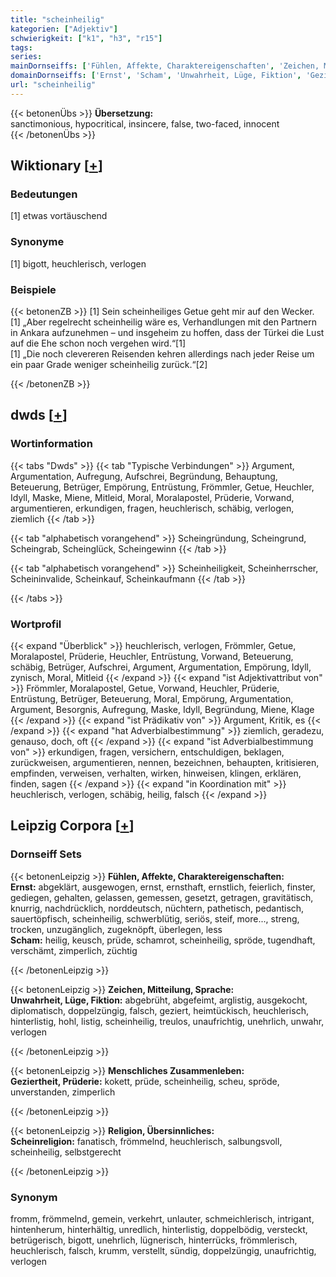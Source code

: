 ```yaml
---
title: "scheinheilig"
kategorien: ["Adjektiv"]
schwierigkeit: ["k1", "h3", "r15"]
tags:
series:
mainDornseiffs: ['Fühlen, Affekte, Charaktereigenschaften', 'Zeichen, Mitteilung, Sprache', 'Menschliches Zusammenleben', 'Religion, Übersinnliches']
domainDornseiffs: ['Ernst', 'Scham', 'Unwahrheit, Lüge, Fiktion', 'Geziertheit, Prüderie', 'Scheinreligion']
url: "scheinheilig"
---
```


{{< betonenÜbs >}}
**Übersetzung:**  
sanctimonious, hypocritical, insincere, false, two-faced, innocent  
{{< /betonenÜbs >}}

## Wiktionary [[+](https://de.wiktionary.org/wiki/scheinheilig)]

### Bedeutungen
[1] etwas vortäuschend  

### Synonyme
[1] bigott, heuchlerisch, verlogen  

### Beispiele
{{< betonenZB >}}
[1] Sein scheinheiliges Getue geht mir auf den Wecker.  
[1] „Aber regelrecht scheinheilig wäre es, Verhandlungen mit den Partnern in Ankara aufzunehmen – und insgeheim zu hoffen, dass der Türkei die Lust auf die Ehe schon noch vergehen wird.“[1]  
[1] „Die noch clevereren Reisenden kehren allerdings nach jeder Reise um ein paar Grade weniger scheinheilig zurück.“[2]  

{{< /betonenZB >}}


## dwds [[+](https://www.dwds.de/wb/scheinheilig)]

### Wortinformation
{{< tabs "Dwds" >}}
{{< tab "Typische Verbindungen" >}}
Argument, Argumentation, Aufregung, Aufschrei, Begründung, Behauptung, Beteuerung, Betrüger, Empörung, Entrüstung, Frömmler, Getue, Heuchler, Idyll, Maske, Miene, Mitleid, Moral, Moralapostel, Prüderie, Vorwand, argumentieren, erkundigen, fragen, heuchlerisch, schäbig, verlogen, ziemlich
{{< /tab >}}

{{< tab "alphabetisch vorangehend" >}}
Scheingründung, Scheingrund, Scheingrab, Scheinglück, Scheingewinn
{{< /tab >}}

{{< tab "alphabetisch vorangehend" >}}
Scheinheiligkeit, Scheinherrscher, Scheininvalide, Scheinkauf, Scheinkaufmann
{{< /tab >}}

{{< /tabs >}}

### Wortprofil
{{< expand "Überblick" >}} heuchlerisch, verlogen, Frömmler, Getue, Moralapostel, Prüderie, Heuchler, Entrüstung, Vorwand, Beteuerung, schäbig, Betrüger, Aufschrei, Argument, Argumentation, Empörung, Idyll, zynisch, Moral, Mitleid {{< /expand >}}
{{< expand "ist Adjektivattribut von" >}} Frömmler, Moralapostel, Getue, Vorwand, Heuchler, Prüderie, Entrüstung, Betrüger, Beteuerung, Moral, Empörung, Argumentation, Argument, Besorgnis, Aufregung, Maske, Idyll, Begründung, Miene, Klage {{< /expand >}}
{{< expand "ist Prädikativ von" >}} Argument, Kritik, es {{< /expand >}}
{{< expand "hat Adverbialbestimmung" >}} ziemlich, geradezu, genauso, doch, oft {{< /expand >}}
{{< expand "ist Adverbialbestimmung von" >}} erkundigen, fragen, versichern, entschuldigen, beklagen, zurückweisen, argumentieren, nennen, bezeichnen, behaupten, kritisieren, empfinden, verweisen, verhalten, wirken, hinweisen, klingen, erklären, finden, sagen {{< /expand >}}
{{< expand "in Koordination mit" >}} heuchlerisch, verlogen, schäbig, heilig, falsch {{< /expand >}}

## Leipzig Corpora [[+](https://corpora.uni-leipzig.de/en/res?word=scheinheilig&corpusId=deu_newscrawl-public_2018)]

### Dornseiff Sets
{{< betonenLeipzig >}}
**Fühlen, Affekte, Charaktereigenschaften:**  
**Ernst:** abgeklärt, ausgewogen, ernst, ernsthaft, ernstlich, feierlich, finster, gediegen, gehalten, gelassen, gemessen, gesetzt, getragen, gravitätisch, knurrig, nachdrücklich, norddeutsch, nüchtern, pathetisch, pedantisch, sauertöpfisch, scheinheilig, schwerblütig, seriös, steif, more..., streng, trocken, unzugänglich, zugeknöpft, überlegen, less  
**Scham:** heilig, keusch, prüde, schamrot, scheinheilig, spröde, tugendhaft, verschämt, zimperlich, züchtig  

{{< /betonenLeipzig >}}


{{< betonenLeipzig >}}
**Zeichen, Mitteilung, Sprache:**  
**Unwahrheit, Lüge, Fiktion:** abgebrüht, abgefeimt, arglistig, ausgekocht, diplomatisch, doppelzüngig, falsch, geziert, heimtückisch, heuchlerisch, hinterlistig, hohl, listig, scheinheilig, treulos, unaufrichtig, unehrlich, unwahr, verlogen  

{{< /betonenLeipzig >}}


{{< betonenLeipzig >}}
**Menschliches Zusammenleben:**  
**Geziertheit, Prüderie:** kokett, prüde, scheinheilig, scheu, spröde, unverstanden, zimperlich  

{{< /betonenLeipzig >}}


{{< betonenLeipzig >}}
**Religion, Übersinnliches:**  
**Scheinreligion:** fanatisch, frömmelnd, heuchlerisch, salbungsvoll, scheinheilig, selbstgerecht  

{{< /betonenLeipzig >}}

### Synonym
fromm, frömmelnd, gemein, verkehrt, unlauter, schmeichlerisch, intrigant, hintenherum, hinterhältig, unredlich, hinterlistig, doppelbödig, versteckt, betrügerisch, bigott, unehrlich, lügnerisch, hinterrücks, frömmlerisch, heuchlerisch, falsch, krumm, verstellt, sündig, doppelzüngig, unaufrichtig, verlogen

